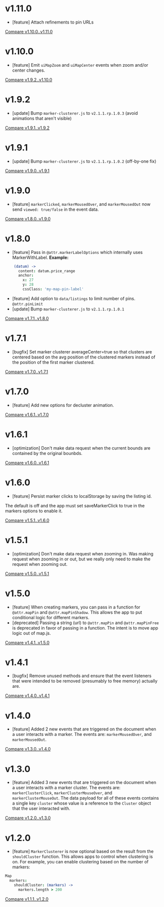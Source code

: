 # v1.11.0
* [feature] Attach refinements to pin URLs

[Compare v1.10.0..v1.11.0](https://github.com/RentPath/map.js/compare/v1.10.0...v1.11.0)

# v1.10.0
* [feature] Emit `uiMapZoom` and `uiMapCenter` events when zoom and/or center changes.

[Compare v1.9.2..v1.10.0](https://github.com/RentPath/map.js/compare/v1.9.2...v1.10.0)

# v1.9.2
* [update] Bump `marker-clusterer.js` to `v2.1.1.rp.1.0.3` (avoid animations that aren't visible)

[Compare v1.9.1..v1.9.2](https://github.com/RentPath/map.js/compare/v1.9.1...v1.9.2)

# v1.9.1
* [update] Bump `marker-clusterer.js` to `v2.1.1.rp.1.0.2` (off-by-one fix)

[Compare v1.9.0..v1.9.1](https://github.com/RentPath/map.js/compare/v1.9.0...v1.9.1)

# v1.9.0
* [feature] `markerClicked`, `markerMousedOver`, and `markerMousedOut` now send `viewed: true/false` in the event data.

[Compare v1.8.0..v1.9.0](https://github.com/RentPath/map.js/compare/v1.8.0...v1.9.0)

# v1.8.0
* [feature] Pass in `@attr.markerLabelOptions` which internally uses MarkerWithLabel. **Example:**
```coffee
    (datum) ->
      content: datum.price_range
      anchor:
        x: 27
        y: 28
        cssClass: 'my-map-pin-label'
```
* [feature] Add option to `data/listings` to limit number of pins. `@attr.pinLimit`
* [update] Bump `marker-clusterer.js` to `v2.1.1.rp.1.0.1`

[Compare v1.7.1..v1.8.0](https://github.com/RentPath/map.js/compare/v1.7.1...v1.8.0)

# v1.7.1
* [bugfix] Set marker clusterer averageCenter=true so that clusters are centered based on the avg position of the clustered markers instead of the position of the first marker clustered.

[Compare v1.7.0..v1.7.1](https://github.com/RentPath/map.js/compare/v1.7.0...v1.7.1)

# v1.7.0
* [feature] Add new options for decluster animation.

[Compare v1.6.1..v1.7.0](https://github.com/RentPath/map.js/compare/v1.6.1...v1.7.0)

# v1.6.1
* [optimization] Don't make data request when the current bounds are contained by the original bounbds.

[Compare v1.6.0..v1.6.1](https://github.com/RentPath/map.js/compare/v1.6.0...v1.6.1)

# v1.6.0
* [feature] Persist marker clicks to localStorage by saving the listing id.

The default is off and the app must set saveMarkerClick to true
in the markers options to enable it.

[Compare v1.5.1..v1.6.0](https://github.com/RentPath/map.js/compare/v1.5.1...v1.6.0)

# v1.5.1
* [optimization] Don't make data request when zooming in.
  Was making request when zooming in or out, but we really only need to make the request when zooming out.

[Compare v1.5.0..v1.5.1](https://github.com/RentPath/map.js/compare/v1.5.0...v1.5.1)

# v1.5.0
* [feature] When creating markers, you can pass in a function for `@attr.mapPin` and `@attr.mapPinShadow`. This allows the app to put conditional logic for different markers.
* [deprecated] Passing a string (url) to `@attr.mapPin` and `@attr.mapPinFree` is deprecated in favor of passing in a function. The intent is to move app logic out of map.js.

[Compare v1.4.1..v1.5.0](https://github.com/RentPath/map.js/compare/v1.4.1...v1.5.0)

# v1.4.1
* [bugfix] Remove unused methods and ensure that the event listeners that were intended to be removed (presumably to free memory) actually are.

[Compare v1.4.0..v1.4.1](https://github.com/RentPath/map.js/compare/v1.4.0...v1.4.1)

# v1.4.0
* [feature] Added 2 new events that are triggered on the document when a user interacts with a marker.
The events are: `markerMousedOver`, and `markerMousedOut`.

[Compare v1.3.0..v1.4.0](https://github.com/RentPath/map.js/compare/v1.3.0...v1.4.0)

# v1.3.0
* [feature] Added 3 new events that are triggered on the document when a user interacts with a marker cluster.
The events are: `markerClusterClick`, `markerClusterMouseOver`, and `markerClusterMouseOut`. The data payload for all of these events contains a single key `cluster` whose value is a reference to the `Cluster` object that the user interacted with.

[Compare v1.2.0..v1.3.0](https://github.com/RentPath/map.js/compare/v1.2.0...v1.3.0)

# v1.2.0
* [feature] `MarkerClusterer` is now optional based on the result from the `shouldCluster` function. This allows apps to control when clustering is on. For example, you can enable clustering based on the number of markers:

```coffee
Map
  markers:
    shouldCluster: (markers) ->
      markers.length > 200
```

[Compare v1.1.1..v1.2.0](https://github.com/RentPath/map.js/compare/v1.1.1...v1.2.0)
